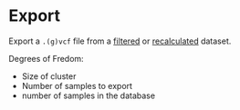 # Export

Export a `.(g)vcf` file from a [filtered](filter.md) or [recalculated](recalculate.md) dataset.

Degrees of Fredom:
- Size of cluster
- Number of samples to export
- number of samples in the database
